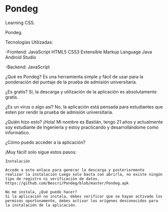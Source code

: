 # Pondeg
Learning CSS.



Pondeg.

Tecnologías Utilizadas:

-Frontend: JavaScript HTML5 CSS3 Extensible Markup Language Java Android Studio

-Backend: JavaScript

¿Qué es Pondeg? Es una herramienta simple y fácil de usar para la ponderación del puntaje de la prueba de admisión universitaria.

¿Es gratis? Sí, la descarga y utilización de la aplicación es absolutamente gratis.

¿Es un virus o algo así? No, la aplicación está pensada para estudiantes que esten por rendir la prueba de admisión universitaria.

¿Quién hizo esto? ¡Hola! Mi nombre es Bastián, tengo 21 años y actualmente soy estudiante de Ingeniería y estoy practicando y desarrollándome como informático.

¿Cómo puedo acceder a la aplicación?

¡Muy fácil! solo sigue estos pasos:

    Instalación

    Accede a este enlace para generar la descarga y posteriormente realizar la instalación Luego solo basta con abrirla, no existe ningún tipo de registro ni verificación de datos.
    https://github.com/Bescri/Pondeg/blob/master/Pondeg.apk
    
    No me instala, ¿Qué puedo hacer?
    Si la aplicación no instala, debes verificar que se hayan activado los permisos oportunamente, debes activar los orígenes desconocidos para la instalación de la aplicación.


